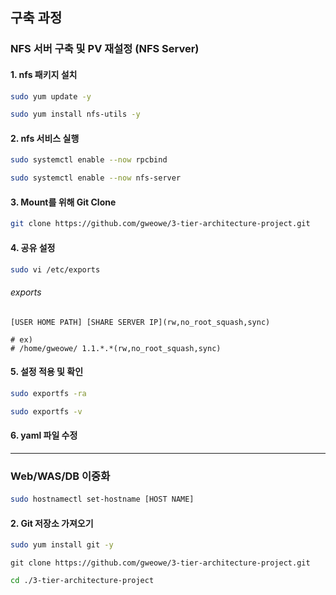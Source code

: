 ## 구축 과정

### NFS 서버 구축 및 PV 재설정 (NFS Server)

#### 1. nfs 패키지 설치

```bash
sudo yum update -y
```

```bash
sudo yum install nfs-utils -y
```



#### 2. nfs 서비스 실행

```bash
sudo systemctl enable --now rpcbind
```

```bash
sudo systemctl enable --now nfs-server
```



#### 3. Mount를 위해 Git Clone

```bash
git clone https://github.com/gweowe/3-tier-architecture-project.git
```



#### 4. 공유 설정

```bash
sudo vi /etc/exports
```

###### exports

```
[USER HOME PATH] [SHARE SERVER IP](rw,no_root_squash,sync)

# ex)
# /home/gweowe/ 1.1.*.*(rw,no_root_squash,sync)
```



#### 5. 설정 적용 및 확인

```bash
sudo exportfs -ra
```

```bash
sudo exportfs -v
```



#### 6. yaml 파일 수정



----------------

### Web/WAS/DB 이중화

#### 

```bash
sudo hostnamectl set-hostname [HOST NAME]
```



#### 2. Git 저장소 가져오기

```bash
sudo yum install git -y
```

``` 
git clone https://github.com/gweowe/3-tier-architecture-project.git
```

```bash
cd ./3-tier-architecture-project
```

